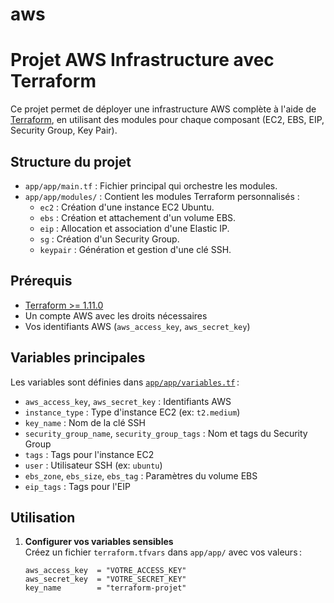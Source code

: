 # aws
# Projet AWS Infrastructure avec Terraform

Ce projet permet de déployer une infrastructure AWS complète à l'aide de [Terraform](https://www.terraform.io/), en utilisant des modules pour chaque composant (EC2, EBS, EIP, Security Group, Key Pair).

## Structure du projet

- `app/app/main.tf` : Fichier principal qui orchestre les modules.
- `app/app/modules/` : Contient les modules Terraform personnalisés :
  - `ec2` : Création d'une instance EC2 Ubuntu.
  - `ebs` : Création et attachement d'un volume EBS.
  - `eip` : Allocation et association d'une Elastic IP.
  - `sg` : Création d'un Security Group.
  - `keypair` : Génération et gestion d'une clé SSH.

## Prérequis

- [Terraform >= 1.11.0](https://www.terraform.io/downloads)
- Un compte AWS avec les droits nécessaires
- Vos identifiants AWS (`aws_access_key`, `aws_secret_key`)

## Variables principales

Les variables sont définies dans [`app/app/variables.tf`](app/app/variables.tf) :

- `aws_access_key`, `aws_secret_key` : Identifiants AWS
- `instance_type` : Type d'instance EC2 (ex: `t2.medium`)
- `key_name` : Nom de la clé SSH
- `security_group_name`, `security_group_tags` : Nom et tags du Security Group
- `tags` : Tags pour l'instance EC2
- `user` : Utilisateur SSH (ex: `ubuntu`)
- `ebs_zone`, `ebs_size`, `ebs_tag` : Paramètres du volume EBS
- `eip_tags` : Tags pour l'EIP

## Utilisation

1. **Configurer vos variables sensibles**  
   Créez un fichier `terraform.tfvars` dans `app/app/` avec vos valeurs :
   ```hcl
   aws_access_key  = "VOTRE_ACCESS_KEY"
   aws_secret_key  = "VOTRE_SECRET_KEY"
   key_name        = "terraform-projet"